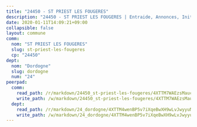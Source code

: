 ```yaml
---
title: "24450 - ST PRIEST LES FOUGERES"
description: "24450 - ST PRIEST LES FOUGERES | Entraide, Annonces, Initiatives"
date: 2020-01-11T14:09:21+09:00
collapsible: false
layout: commune
comm:
  nom: "ST PRIEST LES FOUGERES"
  slug: st-priest-les-fougeres
  cp: "24450"
dept:
  nom: "Dordogne"
  slug: dordogne
  num: "24"
peerpad:
  comm:
    read_path: /r/markdown/24450_st-priest-les-fougeres/4XTTM7WAEzsMauckr8JruxfxtdLREfx9Kf6Qmp465mzYTpK3Y
    write_path: /w/markdown/24450_st-priest-les-fougeres/4XTTM7WAEzsMauckr8JruxfxtdLREfx9Kf6Qmp465mzYTpK3Y-K3TgUP4URJqmKfb6eLdmjRGZRH4bfpHUHs93X1cryZgezUNqEzWu2BBXRnEcTr1pDaEWPnQhueLezYnzUU5fMStfmcZU6vh3qoq3Z7zneaH5LXcYB4NMG3z3iKxJFZoVZG8yhDva
  dept:
    read_path: /r/markdown/24_dordogne/4XTTM4wenBP5v7iXqeBwXH9wLvJwyyuNKzLxRyGzSZXmCuzgg
    write_path: /w/markdown/24_dordogne/4XTTM4wenBP5v7iXqeBwXH9wLvJwyyuNKzLxRyGzSZXmCuzgg-K3TgUusQQUSAmJPXozCTSBeqjqksxkVWGVxtHwEFrs5RuocQr8weKG2oQg7MVeg2F9Hhv7ggtBiBU8D9pdXEPa9M67VU3BzgAG9BCtQw3VY3Xcxk2YSegk3iUXMkpicGxxJr7mWp
---
```



